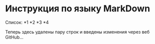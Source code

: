 # Инструкция по языку MarkDown

Список:
*1
*2
*3
*4

Теперь здесь удалены пару строк и введены изменения через веб GitHub...
